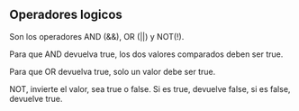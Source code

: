 ## Operadores logicos

Son los operadores AND (&&), OR (||) y NOT(!).

Para que AND devuelva true, los dos valores comparados deben ser true. 

Para que OR devuelva true, solo un valor debe ser true. 

NOT, invierte el valor, sea true o false. Si es true, devuelve false, si es false, devuelve true.

